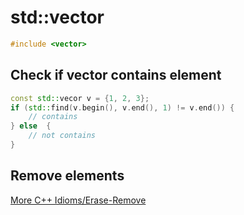 # std::vector

```cpp
#include <vector>
```

## Check if vector contains element

```cpp
const std::vecor v = {1, 2, 3};
if (std::find(v.begin(), v.end(), 1) != v.end()) {
	// contains
} else  {
	// not contains
}
```

## Remove elements

[More C++ Idioms/Erase-Remove](https://en.wikibooks.org/wiki/More_C++_Idioms/Erase-Remove)